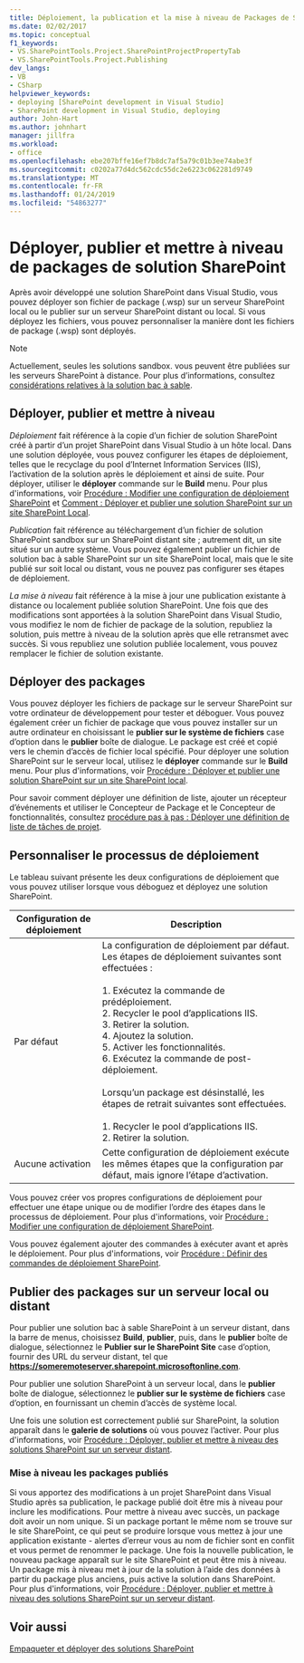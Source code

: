 ```yaml
---
title: Déploiement, la publication et la mise à niveau de Packages de Solution SharePoint | Microsoft Docs
ms.date: 02/02/2017
ms.topic: conceptual
f1_keywords:
- VS.SharePointTools.Project.SharePointProjectPropertyTab
- VS.SharePointTools.Project.Publishing
dev_langs:
- VB
- CSharp
helpviewer_keywords:
- deploying [SharePoint development in Visual Studio]
- SharePoint development in Visual Studio, deploying
author: John-Hart
ms.author: johnhart
manager: jillfra
ms.workload:
- office
ms.openlocfilehash: ebe207bffe16ef7b8dc7af5a79c01b3ee74abe3f
ms.sourcegitcommit: c0202a77d4dc562cdc55dc2e6223c062281d9749
ms.translationtype: MT
ms.contentlocale: fr-FR
ms.lasthandoff: 01/24/2019
ms.locfileid: "54863277"
---
```

# <a name="deploy-publish-and-upgrade-sharepoint-solution-packages"></a>Déployer, publier et mettre à niveau de packages de solution SharePoint
  Après avoir développé une solution SharePoint dans Visual Studio, vous pouvez déployer son fichier de package (.wsp) sur un serveur SharePoint local ou le publier sur un serveur SharePoint distant ou local. Si vous déployez les fichiers, vous pouvez personnaliser la manière dont les fichiers de package (.wsp) sont déployés.  
  
> [!NOTE]  
>  Actuellement, seules les solutions sandbox. vous peuvent être publiées sur les serveurs SharePoint à distance. Pour plus d’informations, consultez [considérations relatives à la solution bac à sable](../sharepoint/sandboxed-solution-considerations.md).  
  
## <a name="deploy-publish-and-upgrade"></a>Déployer, publier et mettre à niveau
 *Déploiement* fait référence à la copie d’un fichier de solution SharePoint créé à partir d’un projet SharePoint dans Visual Studio à un hôte local. Dans une solution déployée, vous pouvez configurer les étapes de déploiement, telles que le recyclage du pool d’Internet Information Services (IIS), l’activation de la solution après le déploiement et ainsi de suite. Pour déployer, utiliser le **déployer** commande sur le **Build** menu. Pour plus d'informations, voir [Procédure : Modifier une configuration de déploiement SharePoint](../sharepoint/how-to-edit-a-sharepoint-deployment-configuration.md) et [Comment : Déployer et publier une solution SharePoint sur un site SharePoint Local](../sharepoint/how-to-deploy-and-publish-a-sharepoint-solution-to-a-local-sharepoint-site.md).  
  
 *Publication* fait référence au téléchargement d’un fichier de solution SharePoint sandbox sur un SharePoint distant site ; autrement dit, un site situé sur un autre système. Vous pouvez également publier un fichier de solution bac à sable SharePoint sur un site SharePoint local, mais que le site publié sur soit local ou distant, vous ne pouvez pas configurer ses étapes de déploiement.  
  
 *La mise à niveau* fait référence à la mise à jour une publication existante à distance ou localement publiée solution SharePoint. Une fois que des modifications sont apportées à la solution SharePoint dans Visual Studio, vous modifiez le nom de fichier de package de la solution, republiez la solution, puis mettre à niveau de la solution après que elle retransmet avec succès. Si vous republiez une solution publiée localement, vous pouvez remplacer le fichier de solution existante.  
  
## <a name="deploy-packages"></a>Déployer des packages
 Vous pouvez déployer les fichiers de package sur le serveur SharePoint sur votre ordinateur de développement pour tester et déboguer. Vous pouvez également créer un fichier de package que vous pouvez installer sur un autre ordinateur en choisissant le **publier sur le système de fichiers** case d’option dans le **publier** boîte de dialogue. Le package est créé et copié vers le chemin d’accès de fichier local spécifié. Pour déployer une solution SharePoint sur le serveur local, utilisez le **déployer** commande sur le **Build** menu. Pour plus d'informations, voir [Procédure : Déployer et publier une solution SharePoint sur un site SharePoint local](../sharepoint/how-to-deploy-and-publish-a-sharepoint-solution-to-a-local-sharepoint-site.md).  
  
 Pour savoir comment déployer une définition de liste, ajouter un récepteur d’événements et utiliser le Concepteur de Package et le Concepteur de fonctionnalités, consultez [procédure pas à pas : Déployer une définition de liste de tâches de projet](../sharepoint/walkthrough-deploying-a-project-task-list-definition.md).  
  
## <a name="customize-the-deployment-process"></a>Personnaliser le processus de déploiement
 Le tableau suivant présente les deux configurations de déploiement que vous pouvez utiliser lorsque vous déboguez et déployez une solution SharePoint.  
  
|Configuration de déploiement|Description|  
|------------------------------|-----------------|  
|Par défaut|La configuration de déploiement par défaut. Les étapes de déploiement suivantes sont effectuées :<br /><br /> 1.  Exécutez la commande de prédéploiement.<br />2.  Recycler le pool d’applications IIS.<br />3.  Retirer la solution.<br />4.  Ajoutez la solution.<br />5.  Activer les fonctionnalités.<br />6.  Exécutez la commande de post-déploiement.<br /><br /> Lorsqu’un package est désinstallé, les étapes de retrait suivantes sont effectuées.<br /><br /> 1.  Recycler le pool d’applications IIS.<br />2.  Retirer la solution.|  
|Aucune activation|Cette configuration de déploiement exécute les mêmes étapes que la configuration par défaut, mais ignore l’étape d’activation.|  
  
 Vous pouvez créer vos propres configurations de déploiement pour effectuer une étape unique ou de modifier l’ordre des étapes dans le processus de déploiement. Pour plus d'informations, voir [Procédure : Modifier une configuration de déploiement SharePoint](../sharepoint/how-to-edit-a-sharepoint-deployment-configuration.md).  

 Vous pouvez également ajouter des commandes à exécuter avant et après le déploiement. Pour plus d'informations, voir [Procédure : Définir des commandes de déploiement SharePoint](../sharepoint/how-to-set-sharepoint-deployment-commands.md).  
  
## <a name="publish-packages-to-a-remote-or-local-server"></a>Publier des packages sur un serveur local ou distant
 Pour publier une solution bac à sable SharePoint à un serveur distant, dans la barre de menus, choisissez **Build**, **publier**, puis, dans le **publier** boîte de dialogue, sélectionnez le **Publier sur le SharePoint Site** case d’option, fournir des URL du serveur distant, tel que **https://someremoteserver.sharepoint.microsoftonline.com**.  
  
 Pour publier une solution SharePoint à un serveur local, dans le **publier** boîte de dialogue, sélectionnez le **publier sur le système de fichiers** case d’option, en fournissant un chemin d’accès de système local.  
  
 Une fois une solution est correctement publié sur SharePoint, la solution apparaît dans le **galerie de solutions** où vous pouvez l’activer. Pour plus d'informations, voir [Procédure : Déployer, publier et mettre à niveau des solutions SharePoint sur un serveur distant](../sharepoint/how-to-deploy-publish-and-upgrade-sharepoint-solutions-on-a-remote-server.md).  
  
### <a name="upgrade-published-packages"></a>Mise à niveau les packages publiés
 Si vous apportez des modifications à un projet SharePoint dans Visual Studio après sa publication, le package publié doit être mis à niveau pour inclure les modifications. Pour mettre à niveau avec succès, un package doit avoir un nom unique. Si un package portant le même nom se trouve sur le site SharePoint, ce qui peut se produire lorsque vous mettez à jour une application existante - alertes d’erreur vous au nom de fichier sont en conflit et vous permet de renommer le package. Une fois la nouvelle publication, le nouveau package apparaît sur le site SharePoint et peut être mis à niveau. Un package mis à niveau met à jour de la solution à l’aide des données à partir du package plus anciens, puis active la solution dans SharePoint. Pour plus d'informations, voir [Procédure : Déployer, publier et mettre à niveau des solutions SharePoint sur un serveur distant](../sharepoint/how-to-deploy-publish-and-upgrade-sharepoint-solutions-on-a-remote-server.md).  
  
## <a name="see-also"></a>Voir aussi
 [Empaqueter et déployer des solutions SharePoint](../sharepoint/packaging-and-deploying-sharepoint-solutions.md)  
